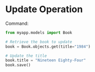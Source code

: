# Update Operation

Command:
```python
from myapp.models import Book

# Retrieve the book to update
book = Book.objects.get(title="1984")

# Update the title
book.title = "Nineteen Eighty-Four"
book.save()

